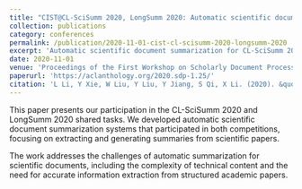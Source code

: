 ```yaml
---
title: "CIST@CL-SciSumm 2020, LongSumm 2020: Automatic scientific document summarization"
collection: publications
category: conferences
permalink: /publication/2020-11-01-cist-cl-scisumm-2020-longsumm-2020
excerpt: 'Automatic scientific document summarization for CL-SciSumm 2020 and LongSumm 2020 shared tasks.'
date: 2020-11-01
venue: 'Proceedings of the First Workshop on Scholarly Document Processing'
paperurl: 'https://aclanthology.org/2020.sdp-1.25/'
citation: 'L Li, Y Xie, W Liu, Y Liu, Y Jiang, S Qi, X Li. (2020). &quot;CIST@CL-SciSumm 2020, LongSumm 2020: Automatic scientific document summarization.&quot; <i>Proceedings of the First Workshop on Scholarly Document Processing</i>. 225-234.'
---
```


This paper presents our participation in the CL-SciSumm 2020 and LongSumm 2020 shared tasks. We developed automatic scientific document summarization systems that participated in both competitions, focusing on extracting and generating summaries from scientific papers.

The work addresses the challenges of automatic summarization for scientific documents, including the complexity of technical content and the need for accurate information extraction from structured academic papers. 